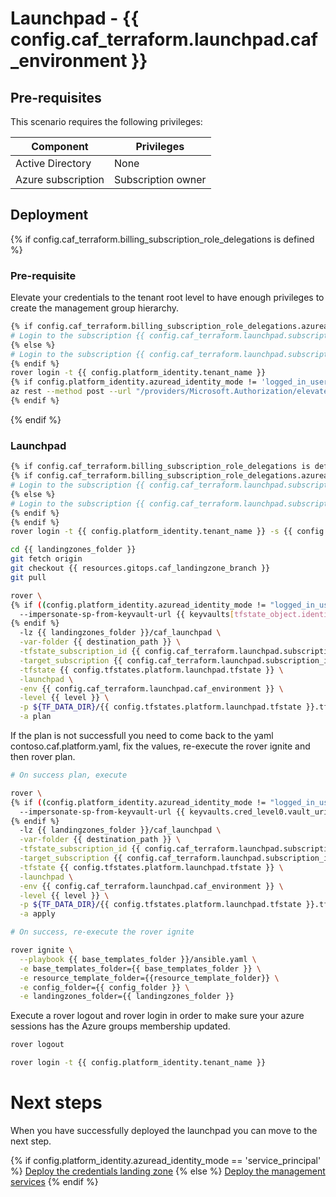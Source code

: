 # Launchpad - {{ config.caf_terraform.launchpad.caf_environment }}

## Pre-requisites

This scenario requires the following privileges:

| Component          | Privileges         |
|--------------------|--------------------|
| Active Directory   | None               |
| Azure subscription | Subscription owner |

## Deployment

{% if config.caf_terraform.billing_subscription_role_delegations is defined %}
### Pre-requisite

Elevate your credentials to the tenant root level to have enough privileges to create the management group hierarchy.

```bash
{% if config.caf_terraform.billing_subscription_role_delegations.azuread_user_ea_account_owner is defined %}
# Login to the subscription {{ config.caf_terraform.launchpad.subscription_name }} with the user {{ config.caf_terraform.billing_subscription_role_delegations.azuread_user_ea_account_owner }}
{% else %}
# Login to the subscription {{ config.caf_terraform.launchpad.subscription_name }} with an account owner.
{% endif %}
rover login -t {{ config.platform_identity.tenant_name }}
{% if config.platform_identity.azuread_identity_mode != 'logged_in_user' %}
az rest --method post --url "/providers/Microsoft.Authorization/elevateAccess?api-version=2016-07-01"
{% endif %}

```
{% endif %}

### Launchpad

```bash
{% if config.caf_terraform.billing_subscription_role_delegations is defined %}
{% if config.caf_terraform.billing_subscription_role_delegations.azuread_user_ea_account_owner is defined %}
# Login to the subscription {{ config.caf_terraform.launchpad.subscription_name }} with the user {{ config.caf_terraform.billing_subscription_role_delegations.azuread_user_ea_account_owner }}
{% else %}
# Login to the subscription {{ config.caf_terraform.launchpad.subscription_name }} with an account owner.
{% endif %}
{% endif %}
rover login -t {{ config.platform_identity.tenant_name }} -s {{ config.caf_terraform.launchpad.subscription_id }}

cd {{ landingzones_folder }}
git fetch origin
git checkout {{ resources.gitops.caf_landingzone_branch }}
git pull

rover \
{% if ((config.platform_identity.azuread_identity_mode != "logged_in_user") and (credentials_tfstate_exists.rc == 0)) %}
  --impersonate-sp-from-keyvault-url {{ keyvaults[tfstate_object.identity_aad_key].vault_uri }} \
{% endif %}
  -lz {{ landingzones_folder }}/caf_launchpad \
  -var-folder {{ destination_path }} \
  -tfstate_subscription_id {{ config.caf_terraform.launchpad.subscription_id }} \
  -target_subscription {{ config.caf_terraform.launchpad.subscription_id }} \
  -tfstate {{ config.tfstates.platform.launchpad.tfstate }} \
  -launchpad \
  -env {{ config.caf_terraform.launchpad.caf_environment }} \
  -level {{ level }} \
  -p ${TF_DATA_DIR}/{{ config.tfstates.platform.launchpad.tfstate }}.tfplan \
  -a plan

```

If the plan is not successfull you need to come back to the yaml contoso.caf.platform.yaml, fix the values, re-execute the rover ignite and then rover plan.


```bash 
# On success plan, execute

rover \
{% if ((config.platform_identity.azuread_identity_mode != "logged_in_user") and (credentials_tfstate_exists.rc == 0)) %}
  --impersonate-sp-from-keyvault-url {{ keyvaults.cred_level0.vault_uri }} \
{% endif %}
  -lz {{ landingzones_folder }}/caf_launchpad \
  -var-folder {{ destination_path }} \
  -tfstate_subscription_id {{ config.caf_terraform.launchpad.subscription_id }} \
  -target_subscription {{ config.caf_terraform.launchpad.subscription_id }} \
  -tfstate {{ config.tfstates.platform.launchpad.tfstate }} \
  -launchpad \
  -env {{ config.caf_terraform.launchpad.caf_environment }} \
  -level {{ level }} \
  -p ${TF_DATA_DIR}/{{ config.tfstates.platform.launchpad.tfstate }}.tfplan \
  -a apply

```

```bash
# On success, re-execute the rover ignite

rover ignite \
  --playbook {{ base_templates_folder }}/ansible.yaml \
  -e base_templates_folder={{ base_templates_folder }} \
  -e resource_template_folder={{resource_template_folder}} \
  -e config_folder={{ config_folder }} \
  -e landingzones_folder={{ landingzones_folder }}

```

Execute a rover logout and rover login in order to make sure your azure sessions has the Azure groups membership updated.

```bash
rover logout

rover login -t {{ config.platform_identity.tenant_name }}

```

# Next steps

When you have successfully deployed the launchpad you can  move to the next step.

{% if config.platform_identity.azuread_identity_mode == 'service_principal' %}
 [Deploy the credentials landing zone](../credentials/readme.md)
{% else %}
 [Deploy the management services](../../level1/management/readme.md)
{% endif %}